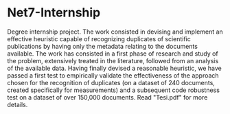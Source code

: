 # Net7-Internship
Degree internship project. 
The work consisted in devising and implement an effective heuristic capable of recognizing duplicates of scientific publications by having only the metadata relating to the documents available. The work has consisted in a first phase of research and study of the problem, extensively treated in the literature, followed from an analysis of the available data. Having finally devised a reasonable heuristic, we have passed a first test to empirically validate the effectiveness of the approach chosen for the recognition of duplicates (on a dataset of 240 documents, created specifically for measurements) and a subsequent code robustness test on a dataset of over 150,000 documents.
Read "Tesi.pdf" for more details.
